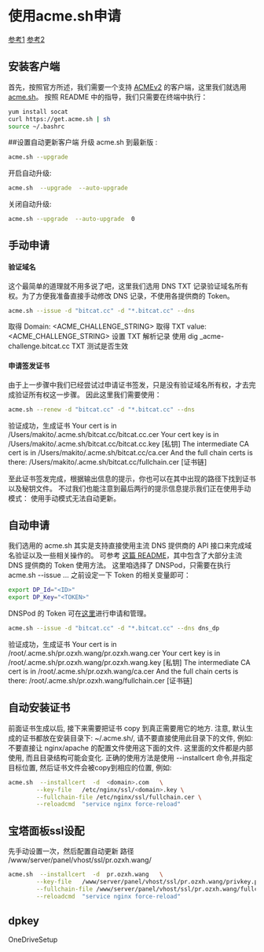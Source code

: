# 使用acme.sh申请
[参考1](https://github.com/Neilpang/acme.sh/wiki/%E8%AF%B4%E6%98%8E)
[参考2](https://my.oschina.net/kimver/blog/1634575#comment-list)

## 安装客户端
首先，按照官方所述，我们需要一个支持 [ACMEv2](https://letsencrypt.org/docs/client-options/) 的客户端，这里我们就选用 [acme.sh](https://github.com/Neilpang/acme.sh)。
按照 README 中的指导，我们只需要在终端中执行：
```bash
yum install socat
curl https://get.acme.sh | sh
source ~/.bashrc
```
##设置自动更新客户端
升级 acme.sh 到最新版 :
```bash
acme.sh --upgrade
```
开启自动升级:
```bash
acme.sh  --upgrade  --auto-upgrade
```
关闭自动升级:
```bash
acme.sh --upgrade  --auto-upgrade  0
```

## 手动申请
#### 验证域名
这个最简单的道理就不用多说了吧，这里我们选用 DNS TXT 记录验证域名所有权。为了方便我准备直接手动修改 DNS 记录，不使用各提供商的 Token。
```bash
acme.sh --issue -d "bitcat.cc" -d "*.bitcat.cc" --dns
```
取得 Domain: <ACME_CHALLENGE_STRING>
取得 TXT value: <ACME_CHALLENGE_STRING>
设置 TXT 解析记录
使用 dig _acme-challenge.bitcat.cc TXT 测试是否生效

#### 申请签发证书
由于上一步骤中我们已经尝试过申请证书签发，只是没有验证域名所有权，才去完成验证所有权这一步骤。
因此这里我们需要使用：
```bash
acme.sh --renew -d "bitcat.cc" -d "*.bitcat.cc" --dns
```
验证成功，生成证书
Your cert is in  /Users/makito/.acme.sh/bitcat.cc/bitcat.cc.cer 
Your cert key is in  /Users/makito/.acme.sh/bitcat.cc/bitcat.cc.key [私钥]
The intermediate CA cert is in  /Users/makito/.acme.sh/bitcat.cc/ca.cer
And the full chain certs is there:  /Users/makito/.acme.sh/bitcat.cc/fullchain.cer [证书链]

至此证书签发完成，根据输出信息的提示，你也可以在其中出现的路径下找到证书以及秘钥文件。
不过我们也能注意到最后两行的提示信息提示我们正在使用手动模式： 使用手动模式无法自动更新。

## 自动申请
我们选用的 acme.sh 其实是支持直接使用主流 DNS 提供商的 API 接口来完成域名验证以及一些相关操作的。
可参考 [这篇 README](https://github.com/Neilpang/acme.sh/blob/master/dnsapi/README.md)，其中包含了大部分主流 DNS 提供商的 Token 使用方法。
这里咱选择了 DNSPod，只需要在执行 acme.sh --issue ... 之前设定一下 Token 的相关变量即可：
```bash
export DP_Id="<ID>"
export DP_Key="<TOKEN>"
```
DNSPod 的 Token 可在[这里](https://www.dnspod.cn/console/user/security)进行申请和管理。
```bash
acme.sh --issue -d "bitcat.cc" -d "*.bitcat.cc" --dns dns_dp
```
验证成功，生成证书
Your cert is in  /root/.acme.sh/pr.ozxh.wang/pr.ozxh.wang.cer 
Your cert key is in  /root/.acme.sh/pr.ozxh.wang/pr.ozxh.wang.key [私钥]
The intermediate CA cert is in  /root/.acme.sh/pr.ozxh.wang/ca.cer 
And the full chain certs is there:  /root/.acme.sh/pr.ozxh.wang/fullchain.cer [证书链] 

## 自动安装证书
前面证书生成以后, 接下来需要把证书 copy 到真正需要用它的地方.
注意, 默认生成的证书都放在安装目录下: ~/.acme.sh/, 请不要直接使用此目录下的文件, 例如: 不要直接让 nginx/apache 的配置文件使用这下面的文件. 这里面的文件都是内部使用, 而且目录结构可能会变化.
正确的使用方法是使用 --installcert 命令,并指定目标位置, 然后证书文件会被copy到相应的位置, 例如:
```bash
acme.sh  --installcert  -d  <domain>.com   \
        --key-file   /etc/nginx/ssl/<domain>.key \
        --fullchain-file /etc/nginx/ssl/fullchain.cer \
        --reloadcmd  "service nginx force-reload"
```

## 宝塔面板ssl设配
先手动设置一次，然后配置自动更新
路径 /www/server/panel/vhost/ssl/pr.ozxh.wang/
```bash
acme.sh  --installcert  -d  pr.ozxh.wang   \
        --key-file   /www/server/panel/vhost/ssl/pr.ozxh.wang/privkey.pem \
        --fullchain-file /www/server/panel/vhost/ssl/pr.ozxh.wang/fullchain.pem \
        --reloadcmd  "service nginx force-reload"
```

## dpkey
OneDriveSetup
